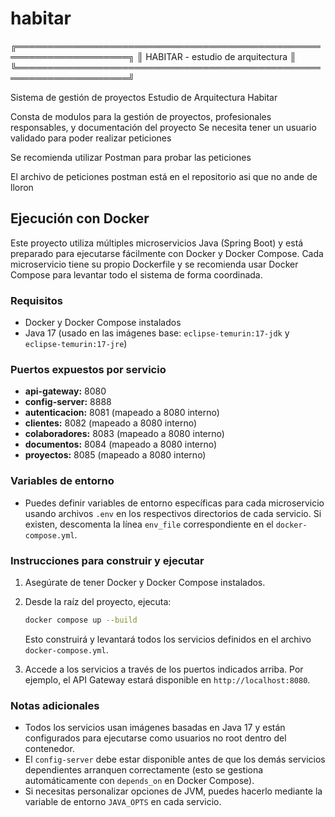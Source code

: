 # habitar
╔════════════════════════════════════════════════════════════════════╗
║                  HABITAR - estudio de arquitectura                ║
╚════════════════════════════════════════════════════════════════════╝

Sistema de gestión de proyectos Estudio de Arquitectura Habitar 

Consta de modulos para la gestión de proyectos, profesionales responsables, y documentación del proyecto
Se necesita tener un usuario validado para poder realizar peticiones

Se recomienda utilizar Postman para probar las peticiones

El archivo de peticiones postman está en el repositorio asi que no ande de lloron 

## Ejecución con Docker

Este proyecto utiliza múltiples microservicios Java (Spring Boot) y está preparado para ejecutarse fácilmente con Docker y Docker Compose. Cada microservicio tiene su propio Dockerfile y se recomienda usar Docker Compose para levantar todo el sistema de forma coordinada.

### Requisitos
- Docker y Docker Compose instalados
- Java 17 (usado en las imágenes base: `eclipse-temurin:17-jdk` y `eclipse-temurin:17-jre`)

### Puertos expuestos por servicio
- **api-gateway:** 8080
- **config-server:** 8888
- **autenticacion:** 8081 (mapeado a 8080 interno)
- **clientes:** 8082 (mapeado a 8080 interno)
- **colaboradores:** 8083 (mapeado a 8080 interno)
- **documentos:** 8084 (mapeado a 8080 interno)
- **proyectos:** 8085 (mapeado a 8080 interno)

### Variables de entorno
- Puedes definir variables de entorno específicas para cada microservicio usando archivos `.env` en los respectivos directorios de cada servicio. Si existen, descomenta la línea `env_file` correspondiente en el `docker-compose.yml`.

### Instrucciones para construir y ejecutar
1. Asegúrate de tener Docker y Docker Compose instalados.
2. Desde la raíz del proyecto, ejecuta:

   ```sh
   docker compose up --build
   ```

   Esto construirá y levantará todos los servicios definidos en el archivo `docker-compose.yml`.

3. Accede a los servicios a través de los puertos indicados arriba. Por ejemplo, el API Gateway estará disponible en `http://localhost:8080`.

### Notas adicionales
- Todos los servicios usan imágenes basadas en Java 17 y están configurados para ejecutarse como usuarios no root dentro del contenedor.
- El `config-server` debe estar disponible antes de que los demás servicios dependientes arranquen correctamente (esto se gestiona automáticamente con `depends_on` en Docker Compose).
- Si necesitas personalizar opciones de JVM, puedes hacerlo mediante la variable de entorno `JAVA_OPTS` en cada servicio.

